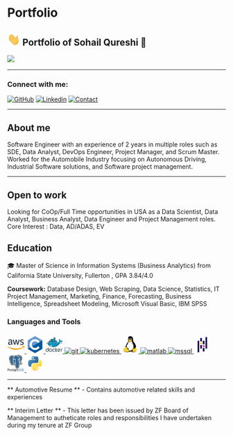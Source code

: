 # Portfolio
<h2> <img src="https://raw.githubusercontent.com/ABSphreak/ABSphreak/master/gifs/Hi.gif" width="30px"> Portfolio of Sohail Qureshi  🥳 </h2>

![](https://komarev.com/ghpvc/?username=sohailqureshi99&label=PROFILE+VIEWS)

---

### Connect with me:
[![GitHub](https://img.shields.io/badge/SUPPORT%20AT-GITHUB-blue?style=for-the-badge&logo=github)](https://github.com/sohailqureshi99)
[![Linkedin](https://img.shields.io/badge/MY%20PROFILE-Linkedin-blue?style=for-the-badge&logo=linkedin)](http://www.linkedin.com/in/sohail-qureshi99) 
[![Contact](https://img.shields.io/badge/CONTACT-GMAIL-blue?style=for-the-badge&logo=gmail&logoColor=white)](mailto:sohailqureshi1999@gmail.com)

---

## About me
Software Engineer with an experience of 2 years in multiple roles such as SDE, Data Analyst, DevOps Engineer, Project Manager, and Scrum Master. Worked for the Automobile Industry focusing on Autonomous Driving, Industrial Software solutions, and Software project management.

---
## Open to work

Looking for CoOp/Full Time opportunities in USA as a Data Scientist, Data Analyst, Business Analyst, Data Engineer and Project Management roles.
Core Interest : Data, AD/ADAS, EV

## Education
🎓 Master of Science in Information Systems (Business Analytics) from California State University, Fullerton , GPA 3.84/4.0 

**Coursework:** Database Design, Web Scraping, Data Science, Statistics, IT Project Management, Marketing, Finance, Forecasting, Business Intelligence, Spreadsheet Modeling, Microsoft Visual Basic, IBM SPSS     

### Languages and Tools

<h3 align="left"></h3>
<p align="left">  <a href="https://aws.amazon.com" target="_blank" rel="noreferrer"> <img src="https://raw.githubusercontent.com/devicons/devicon/master/icons/amazonwebservices/amazonwebservices-original-wordmark.svg" alt="aws" width="40" height="40"/> </a> <a href="https://www.cprogramming.com/" target="_blank" rel="noreferrer"> <img src="https://raw.githubusercontent.com/devicons/devicon/master/icons/c/c-original.svg" alt="c" width="40" height="40"/> </a> <a href="https://www.docker.com/" target="_blank" rel="noreferrer"> <img src="https://raw.githubusercontent.com/devicons/devicon/master/icons/docker/docker-original-wordmark.svg" alt="docker" width="40" height="40"/> </a>  <a href="https://git-scm.com/" target="_blank" rel="noreferrer"> <img src="https://www.vectorlogo.zone/logos/git-scm/git-scm-icon.svg" alt="git" width="40" height="40"/> </a> <a href="https://kubernetes.io" target="_blank" rel="noreferrer"> <img src="https://www.vectorlogo.zone/logos/kubernetes/kubernetes-icon.svg" alt="kubernetes" width="40" height="40"/> </a> <a href="https://www.linux.org/" target="_blank" rel="noreferrer"> <img src="https://raw.githubusercontent.com/devicons/devicon/master/icons/linux/linux-original.svg" alt="linux" width="40" height="40"/> </a> <a href="https://www.mathworks.com/" target="_blank" rel="noreferrer"> <img src="https://upload.wikimedia.org/wikipedia/commons/2/21/Matlab_Logo.png" alt="matlab" width="40" height="40"/> </a>  <a href="https://www.microsoft.com/en-us/sql-server" target="_blank" rel="noreferrer"> <img src="https://www.svgrepo.com/show/303229/microsoft-sql-server-logo.svg" alt="mssql" width="40" height="40"/> </a> <a href="https://pandas.pydata.org/" target="_blank" rel="noreferrer"> <img src="https://raw.githubusercontent.com/devicons/devicon/2ae2a900d2f041da66e950e4d48052658d850630/icons/pandas/pandas-original.svg" alt="pandas" width="40" height="40"/> </a> <a href="https://www.postgresql.org" target="_blank" rel="noreferrer"> <img src="https://raw.githubusercontent.com/devicons/devicon/master/icons/postgresql/postgresql-original-wordmark.svg" alt="postgresql" width="40" height="40"/> </a>  <a href="https://www.python.org" target="_blank" rel="noreferrer"> <img src="https://raw.githubusercontent.com/devicons/devicon/master/icons/python/python-original.svg" alt="python" width="40" height="40"/> </a> 

---


** Automotive Resume ** -  Contains automotive related skills and experiences 


** Interim Letter ** - This letter has been issued by ZF Board of Management to autheticate roles and responsibilities I have undertaken during my tenure at ZF Group 
 
